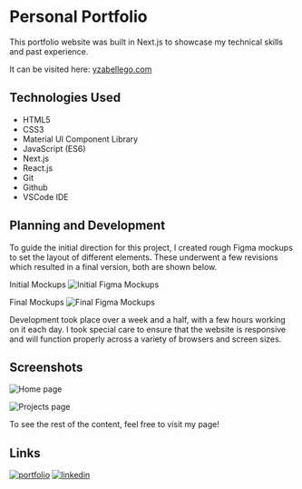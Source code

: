 # Personal Portfolio

This portfolio website was built in Next.js to showcase my technical skills and past experience.

It can be visited here: [yzabellego.com](https://www.yzabellego.com/)

## Technologies Used

- HTML5
- CSS3
- Material UI Component Library
- JavaScript (ES6)
- Next.js
- React.js
- Git
- Github
- VSCode IDE

## Planning and Development

To guide the initial direction for this project, I created rough Figma mockups to set the layout of different elements. These underwent a few revisions which resulted in a final version, both are shown below.

Initial Mockups
![Initial Figma Mockups](https://github.com/yzzy2go/Portfolio/assets/52092038/67bcac6e-441b-4a44-be6b-a6dd6f5bb1ea)

Final Mockups
![Final Figma Mockups](https://github.com/yzzy2go/Portfolio/assets/52092038/3de994f0-e10f-4c01-8ff7-cd74714400bf)

Development took place over a week and a half, with a few hours working on it each day. I took special care to ensure that the website is responsive and will function properly across a variety of browsers and screen sizes.

## Screenshots

![Home page](https://github.com/yzzy2go/Portfolio/assets/52092038/b09dd2e3-d500-4db7-b064-4bcc988c4d25)

![Projects page](https://github.com/yzzy2go/Portfolio/assets/52092038/7b1c97c3-9923-42a2-a752-ae947943a2ab)

To see the rest of the content, feel free to visit my page!

## Links

[![portfolio](https://img.shields.io/badge/my_portfolio-000?style=for-the-badge&logo=ko-fi&logoColor=white)](https://www.yzabellego.com/)
[![linkedin](https://img.shields.io/badge/linkedin-0A66C2?style=for-the-badge&logo=linkedin&logoColor=white)](https://www.linkedin.com/in/yzabelle-go/)
